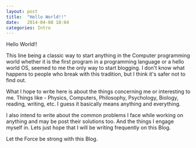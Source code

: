 ```yaml
---
layout: post
title:  "Hello World!!"
date:   2014-04-08 18:04
categories: Intro
---
```


Hello World!!

This line being a classic way to start anything in the Computer programming world whether it is the first program in a programming language or a hello world OS, seemed to me the only way to start blogging. I don't know what happens to people who break with this tradition, but I think it's safer not to find out.

What I hope to write here is about the things concerning me or interesting to me. Things like - Physics, Computers, Philosophy, Psychology, Biology, reading, writing, etc. I guess it basically means anything and everything. 

I also intend to write about the common problems I face while working on anything and may be post their solutions too. And the things I engage myself in. Lets just hope that I will be writing frequently on this Blog.

Let the Force be strong with this Blog.